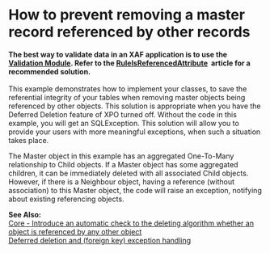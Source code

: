 # How to prevent removing a master record referenced by other records

<p><strong>The best way to validate data in an XAF application is to use the <a href="https://documentation.devexpress.com/eXpressAppFramework/113009/Concepts/Extra-Modules/Validation/Validation-Module">Validation Module</a>. Refer to the <a href="https://documentation.devexpress.com/eXpressAppFramework/DevExpress.Persistent.Validation.RuleIsReferencedAttribute.class">RuleIsReferencedAttribute</a>  article for a recommended solution.</strong><br><br


<p>This example demonstrates how to implement your classes, to save the referential integrity of your tables when removing master objects being referenced by other objects. This solution is appropriate when you have the Deferred Deletion feature of XPO turned off. Without the code in this example, you will get an SQLException. This solution will allow you to provide your users with more meaningful exceptions, when such a situation takes place.</p><p>The Master object in this example has an aggregated One-To-Many relationship to Child objects. If a Master object has some aggregated children, it can be immediately deleted with all associated Child objects. However, if there is a Neighbour object, having a reference (without association) to this Master object, the code will raise an exception, notifying about existing referencing objects.</p><p><strong>See Also:</strong><br />
<a href="https://www.devexpress.com/Support/Center/p/S91931">Core - Introduce an automatic check to the deleting algorithm whether an object is referenced by any other object</a><br />
<a href="https://www.devexpress.com/Support/Center/p/Q100872">Deferred deletion and (foreign key) exception handling</a></p>

<br/>


